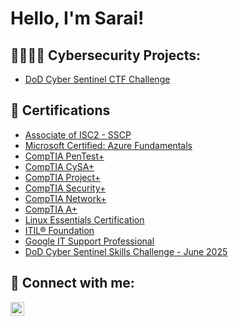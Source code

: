 <h1>Hello, I'm Sarai! </h1>

<h2>👩🏻‍💻💼 Cybersecurity Projects:</h2>

  - [DoD Cyber Sentinel CTF Challenge](https://github.com/s-estrada/DoD-Cyber-Sentinel-Challenge-June-2025)
 
<h2>📜 Certifications</h2>

- [Associate of ISC2 - SSCP](https://www.credly.com/badges/0952d79a-a821-4325-bb7b-4daa6f42c3a9/linked_in_profile)
- [Microsoft Certified: Azure Fundamentals](https://learn.microsoft.com/api/credentials/share/en-us/SaraiEstrada-0888/DDF0B307CFA98CBF?sharingId)
- [CompTIA PenTest+](https://www.credly.com/badges/6ab0b4d4-b2e7-408d-b3cb-04f8523e1a92/public_url)
- [CompTIA CySA+](https://www.credly.com/badges/6714b9eb-6bdd-4da9-b4da-b9fda8693626/public_url)
- [CompTIA Project+](https://www.credly.com/badges/8edb150b-eb98-4a2f-bb58-b53f304dc227/public_url)
- [CompTIA Security+](https://www.credly.com/badges/63413182-7ad1-48ed-830e-03ec8672258b/public_url)
- [CompTIA Network+](https://www.credly.com/badges/778b1501-5d53-40f0-ab73-f9076c9611c3/public_url)
- [CompTIA A+](https://www.credly.com/badges/fffe60d7-4ba9-4bbe-8350-c4470e402217/public_url)
- [Linux Essentials Certification](https://drive.google.com/file/d/1UlK3muwKiMFjbwGmRRlur7l5CCoGNcSO/view?usp=sharing)
- [ITIL® Foundation](https://drive.google.com/file/d/13mmMYpIeHyj5mPR1hQsX2Du4k174FthY/view?usp=drivesdk)
- [Google IT Support Professional](https://drive.google.com/file/d/13gpqqDkUQnFFWxw1wYTBHitnOChLt_Ey/view?usp=sharing)
- [DoD Cyber Sentinel Skills Challenge - June 2025](https://www.credential.net/c5b1f815-5cab-4db0-9a12-6a755fbf16e5)

<h2> 🔗 Connect with me:</h2>


[<img align="left" alt="SaraiEstrada | LinkedIn" width="22px" src="https://cdn.jsdelivr.net/npm/simple-icons@v3/icons/linkedin.svg" />][linkedin]


[linkedin]: [https://www.linkedin.com/in/saraiestrada/]

<!--

Here are some ideas to get you started:

- 🔭 I’m currently working on ...
- 🌱 I’m currently learning ...
- 👯 I’m looking to collaborate on ...
- 🤔 I’m looking for help with ...
- 💬 Ask me about ...
- 📫 How to reach me: ...
- 😄 Pronouns: ...
- ⚡ Fun fact: ...
